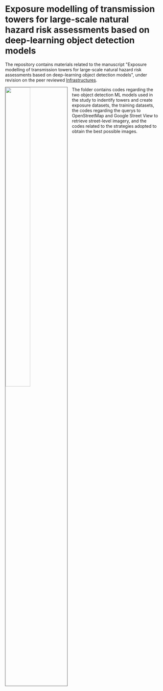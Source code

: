 # Exposure modelling of transmission towers for large-scale natural hazard risk assessments based on deep-learning object detection models

The repository contains materials related to the manuscript "Exposure modelling of transmission towers for large-scale natural hazard risk assessments based on deep-learning object detection models", under revision on the peer reviewed [Infrastructures](https://www.mdpi.com/journal/infrastructures).

<img src="https://github.com/luigicesarini/ExposureModellingTower/tree/main/img/fig1.jpg" alt="" style="height: 50%; width:40%;border:solid 1px #555; float: left; margin-right: 15px;"/>

The folder contains codes regarding the two object detection ML models used in the study to indentify towers and create exposure datasets, the training datasets, the codes regarding the querys to OpenStreetMap and Google Street View to retrieve street-level imagery, and the codes related to the strategies adopted to obtain the best possible images.
